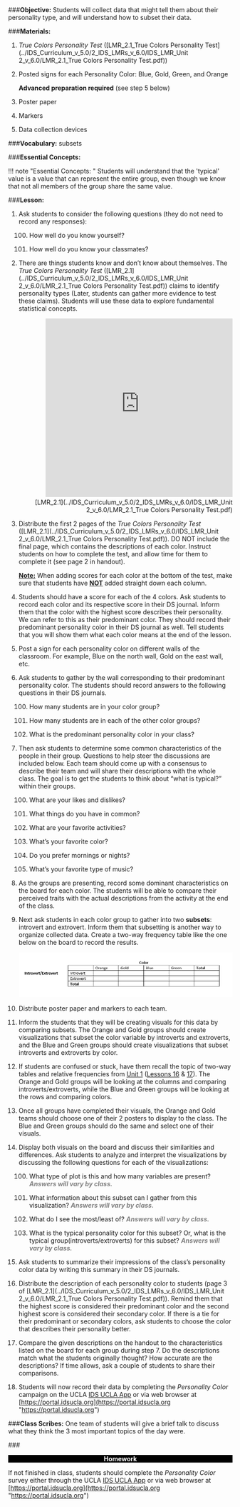##
###**Objective:**
Students will collect data that might tell them about their personality type, and will understand how to
subset their data.

###**Materials:**
1. *True Colors Personality Test* ([LMR_2.1_True Colors Personality Test](../IDS_Curriculum_v_5.0/2_IDS_LMRs_v_6.0/IDS_LMR_Unit 2_v_6.0/LMR_2.1_True Colors Personality Test.pdf))

2. Posted signs for each Personality Color: Blue, Gold, Green, and Orange

    **Advanced preparation required** (see step 5 below)

3. Poster paper

4. Markers

5. Data collection devices

###**Vocabulary:**
subsets

###**Essential Concepts:**

!!! note "Essential Concepts: "
    Students will understand that the 'typical' value is a value that can represent the
    entire group, even though we know that not all members of the group share the same value.

###**Lesson:**
1. Ask students to consider the following questions (they do not need to record any responses):

    100. How well do you know yourself?

    100. How well do you know your classmates?

2. There are things students know and don’t know about themselves. The *True Colors Personality
Test* ([LMR_2.1](../IDS_Curriculum_v_5.0/2_IDS_LMRs_v_6.0/IDS_LMR_Unit 2_v_6.0/LMR_2.1_True Colors Personality Test.pdf)) claims to identify personality types (Later, students can gather more evidence to
test these claims). Students will use these data to explore fundamental statistical concepts.
    <div align="right"><iframe src="https://docs.google.com/viewerng/viewer?url=https://stemc.idsucla.org/IDS_Curriculum_v_5.0/2_IDS_LMRs_v_6.0/IDS_LMR_Unit 2_v_6.0/LMR_2.1_True Colors Personality Test.pdf&embedded=true" style=" width:420px;height:400px;" frameborder="0"></iframe><br>[LMR_2.1](../IDS_Curriculum_v_5.0/2_IDS_LMRs_v_6.0/IDS_LMR_Unit 2_v_6.0/LMR_2.1_True Colors Personality Test.pdf)</div>

3. Distribute the first 2 pages of the *True Colors Personality Test* ([LMR_2.1](../IDS_Curriculum_v_5.0/2_IDS_LMRs_v_6.0/IDS_LMR_Unit 2_v_6.0/LMR_2.1_True Colors Personality Test.pdf)). DO NOT include the
final page, which contains the descriptions of each color. Instruct students on how to complete
the test, and allow time for them to complete it (see page 2 in handout).

    **<u>Note:</u>** When adding scores for each color at the bottom of the test, make sure that students have
    **<u>NOT</u>** added straight down each column.

4. Students should have a score for each of the 4 colors. Ask students to record each color and its
respective score in their DS journal. Inform them that the color with the highest score describes
their personality. We can refer to this as their predominant color. They should record their
predominant personality color in their DS journal as well. Tell students that you will show them
what each color means at the end of the lesson.

5. Post a sign for each personality color on different walls of the classroom. For example, Blue on
the north wall, Gold on the east wall, etc.

6. Ask students to gather by the wall corresponding to their predominant personality color. The
students should record answers to the following questions in their DS journals.

    100. How many students are in your color group?

    100. How many students are in each of the other color groups?

    100. What is the predominant personality color in your class?

7. Then ask students to determine some common characteristics of the people in their group.
Questions to help steer the discussions are included below. Each team should come up with a
consensus to describe their team and will share their descriptions with the whole class. The goal
is to get the students to think about “what is typical?” within their groups.

    100. What are your likes and dislikes?

    100. What things do you have in common?

    100. What are your favorite activities?

    100. What’s your favorite color?

    100. Do you prefer mornings or nights?

    100. What’s your favorite type of music?
    
8. As the groups are presenting, record some dominant characteristics on the board for each color.
The students will be able to compare their perceived traits with the actual descriptions from the
activity at the end of the class.

9. Next ask students in each color group to gather into two **subsets**: introvert and extrovert. Inform them
that subsetting is another way to organize collected data. Create a two-way frequency table like
the one below on the board to record the results.
    
    <img src="../../img/20109.png" />

10. Distribute poster paper and markers to each team.

11. Inform the students that they will be creating visuals for this data by comparing subsets. The
Orange and Gold groups should create visualizations that subset the color variable by introverts and extroverts,
and the Blue and Green groups should create visualizations that subset introverts and extroverts by color.

12. If students are confused or stuck, have them recall the topic of two-way tables and relative
frequencies from [Unit 1](../unit1/overview.md) ([Lessons 16](../unit1/lesson16.md) & [17](../unit1/lesson17.md)). The Orange and Gold groups will be looking at the
columns and comparing introverts/extroverts, while the Blue and Green groups will be looking at the rows
and comparing colors.

13. Once all groups have completed their visuals, the Orange and Gold teams should choose one of
their 2 posters to display to the class. The Blue and Green groups should do the same and select
one of their visuals.

14. Display both visuals on the board and discuss their similarities and differences. Ask students to
analyze and interpret the visualizations by discussing the following questions for each of the
visualizations:

    100. What type of plot is this and how many variables are present? <span style="color:grey">***Answers will vary by
    class.***</span>

    100. What information about this subset can I gather from this visualization? <span style="color:grey">***Answers will
    vary by class.***</span>

    100. What do I see the most/least of? <span style="color:grey">***Answers will vary by class.***</span>

    100. What is the typical personality color for this subset? Or, what is the typical group(introverts/extroverts) for this
    subset? <span style="color:grey">***Answers will vary by class.***</span>

15. Ask students to summarize their impressions of the class’s personality color data by writing this
summary in their DS journals.

16. Distribute the description of each personality color to students (page 3 of [LMR_2.1](../IDS_Curriculum_v_5.0/2_IDS_LMRs_v_6.0/IDS_LMR_Unit 2_v_6.0/LMR_2.1_True Colors Personality Test.pdf)). Remind
them that the highest score is considered their predominant color and the second highest score is
considered their secondary color. If there is a tie for their predominant or secondary colors, ask
students to choose the color that describes their personality better.

17. Compare the given descriptions on the handout to the characteristics listed on the board for each
group during step 7. Do the descriptions match what the students originally thought? How
accurate are the descriptions? If time allows, ask a couple of students to share their comparisons.

18. Students will now record their data by completing the *Personality Color* campaign on the UCLA
[IDS UCLA App](../download/app.md) or via web browser at [https://portal.idsucla.org](https://portal.idsucla.org "https://portal.idsucla.org")

###**Class Scribes:**
One team of students will give a brief talk to discuss what they think the 3 most important topics of the
day were.

###<p style="background: black; color: white; text-align: center;">**Homework**</p>
If not finished in class, students should complete the *Personality Color* survey either through the UCLA
[IDS UCLA App](../download/app.md) or via web browser at [https://portal.idsucla.org](https://portal.idsucla.org "https://portal.idsucla.org")